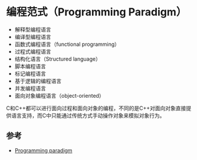 # 编程范式（Programming Paradigm）

* 解释型编程语言
* 编译型编程语言
* 函数式编程语言（functional programming）
* 过程式编程语言
* 结构化语言（Structured language）
* 脚本编程语言
* 标记编程语言
* 基于逻辑的编程语言
* 并发编程语言
* 面向对象编程语言（object-oriented）

C和C++都可以进行面向过程和面向对象的编程，不同的是C++对面向对象直接提供语言支持，而C中只能通过传统方式手动操作对象来模拟对象行为。

## 参考

* [Programming paradigm](https://en.wikipedia.org/wiki/Programming_paradigm)